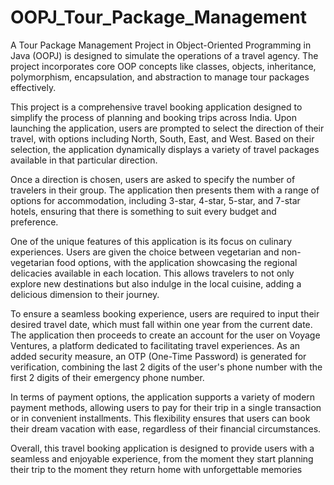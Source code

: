 # OOPJ_Tour_Package_Management
A Tour Package Management Project in Object-Oriented Programming in Java (OOPJ) is designed to simulate the operations of a travel agency. The project incorporates core OOP concepts like classes, objects, inheritance, polymorphism, encapsulation, and abstraction to manage tour packages effectively.

This project is a comprehensive travel booking application designed to simplify the process of planning and booking trips across India. Upon launching the application, users are prompted to select the direction of their travel, with options including North, South, East, and West. Based on their selection, the application dynamically displays a variety of travel packages available in that particular direction.

Once a direction is chosen, users are asked to specify the number of travelers in their group. The application then presents them with a range of options for accommodation, including 3-star, 4-star, 5-star, and 7-star hotels, ensuring that there is something to suit every budget and preference.

One of the unique features of this application is its focus on culinary experiences. Users are given the choice between vegetarian and non-vegetarian food options, with the application showcasing the regional delicacies available in each location. This allows travelers to not only explore new destinations but also indulge in the local cuisine, adding a delicious dimension to their journey.

To ensure a seamless booking experience, users are required to input their desired travel date, which must fall within one year from the current date. The application then proceeds to create an account for the user on Voyage Ventures, a platform dedicated to facilitating travel experiences. As an added security measure, an OTP (One-Time Password) is generated for verification, combining the last 2 digits of the user's phone number with the first 2 digits of their emergency phone number.

In terms of payment options, the application supports a variety of modern payment methods, allowing users to pay for their trip in a single transaction or in convenient installments. This flexibility ensures that users can book their dream vacation with ease, regardless of their financial circumstances.

Overall, this travel booking application is designed to provide users with a seamless and enjoyable experience, from the moment they start planning their trip to the moment they return home with unforgettable memories
